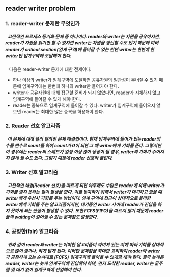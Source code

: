 ## reader writer problem
### 1. reader-writer  문제란 무엇인가

##### &nbsp; 고전적인 프로세스 동기화 문제 중 하나이다. reader와 writer는 자원을 공유하지만, reader가 자원을 읽기만 할 수 있지만 writer는 자원을 갱신할 수도 있기 때문에 여러 reader가 critical section(임계 구역)에 들어갈 수 있는 반면 writer는 한번에 한 writer만 임계구역에 도달해야 한다. 

&nbsp;&nbsp;&nbsp;다음은 reader-writer 문제에 대한 전제이다.
 - 하나 이상의 writer가 임계구역에 도달하면 공유자원의 일관성이 무너질 수 있기 때문에 임계구역에는 한번에 하나의 writer만 들어가야 한다.
 - writer가 공유자원에 대해 접근할 준비가 되지 않았다면, reader가 지체하지 않고 임계구역에 들어갈 수 있게 해야 한다.
 - reader는 중복으로 임계구역에 들어갈 수 있다. writer가 임계구역에 들어오지 않으면 reader는 최대한 많은 중복을 허용해야 한다.
 
 
### 2. Reader 선호 알고리즘

##### &nbsp; 이 문제에 대해 널리 알려진 문제 해결법이다. 현재 임계구역에 들어가 있는 reader의 수를 변수로 count를 하여 count가 0이 되면 그 때 writer에게 기회를 준다. 그렇지만 이 경우에는 reader의 스레드가 일정 이상 많이 생성이 될 경우, writer의 기회가 주어지지 않게 될 수도 있다. 그렇기 때문에 reader 선호라 불린다. 

 
### 3. Writer 선호 알고리즘 

##### &nbsp; 고전적인 해법(Reader 선호)을 따르게 되면 아무래도 수많은 reader에 의해 writer가 기회를 받지 못하는 일이 발생을 한다. 이를 방지하기 위해서 writer가 대기하고 있을 때 writer에게 우선시 기회를 주는 방법이다. 임계 구역에 접근이 상대적으로 불리한 writer에게 기회를 주는 알고리즘이지만, 대기중인 writer 사이에 reader가 진입을 하지 못하게 되는 단점이 발생할 수 있다. 또한 FCFS(FIFO)을 따르지 않기 때문에 reader들의 waiting이 길어질 수 있는 문제점도 발생한다. 

### 4. 공정한(fair) 알고리즘

##### &nbsp; 위와 같이 reader와 writer는 어떠한 알고리즘이 짜여져 있는 지에 따라 기회를 상대적으로 많이 받거나, 적게 받게 된다. 이러한 문제점을 최대한 고려하여 reader와 writer가 공정하게 오는 순서대로 (FCFS) 임계구역에 들어올 수 있게끔 해야 한다. 결국 늦게온 reader, writer는 늦게 임계구역에 진입해야 하며, 먼저 도착한 reader, writer는 굶주림 및 대기 없이 임계구역에 진입해야 한다.
